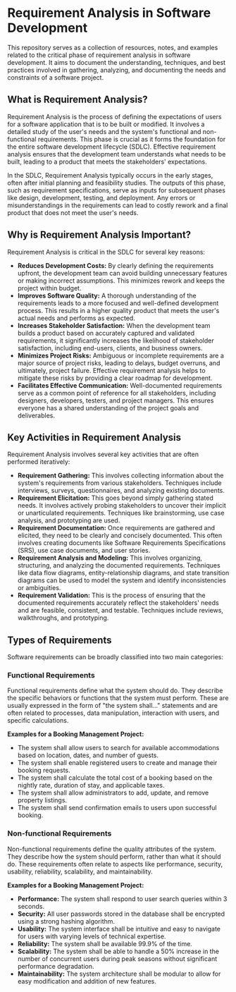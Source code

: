 # Requirement Analysis in Software Development

This repository serves as a collection of resources, notes, and examples related to the critical phase of requirement analysis in software development. It aims to document the understanding, techniques, and best practices involved in gathering, analyzing, and documenting the needs and constraints of a software project.

## What is Requirement Analysis?

Requirement Analysis is the process of defining the expectations of users for a software application that is to be built or modified. It involves a detailed study of the user's needs and the system's functional and non-functional requirements. This phase is crucial as it forms the foundation for the entire software development lifecycle (SDLC). Effective requirement analysis ensures that the development team understands what needs to be built, leading to a product that meets the stakeholders' expectations.

In the SDLC, Requirement Analysis typically occurs in the early stages, often after initial planning and feasibility studies. The outputs of this phase, such as requirement specifications, serve as inputs for subsequent phases like design, development, testing, and deployment. Any errors or misunderstandings in the requirements can lead to costly rework and a final product that does not meet the user's needs.

## Why is Requirement Analysis Important?

Requirement Analysis is critical in the SDLC for several key reasons:

* **Reduces Development Costs:** By clearly defining the requirements upfront, the development team can avoid building unnecessary features or making incorrect assumptions. This minimizes rework and keeps the project within budget.
* **Improves Software Quality:** A thorough understanding of the requirements leads to a more focused and well-defined development process. This results in a higher quality product that meets the user's actual needs and performs as expected.
* **Increases Stakeholder Satisfaction:** When the development team builds a product based on accurately captured and validated requirements, it significantly increases the likelihood of stakeholder satisfaction, including end-users, clients, and business owners.
* **Minimizes Project Risks:** Ambiguous or incomplete requirements are a major source of project risks, leading to delays, budget overruns, and ultimately, project failure. Effective requirement analysis helps to mitigate these risks by providing a clear roadmap for development.
* **Facilitates Effective Communication:** Well-documented requirements serve as a common point of reference for all stakeholders, including designers, developers, testers, and project managers. This ensures everyone has a shared understanding of the project goals and deliverables.

## Key Activities in Requirement Analysis

Requirement Analysis involves several key activities that are often performed iteratively:

* **Requirement Gathering:** This involves collecting information about the system's requirements from various stakeholders. Techniques include interviews, surveys, questionnaires, and analyzing existing documents.
* **Requirement Elicitation:** This goes beyond simply gathering stated needs. It involves actively probing stakeholders to uncover their implicit or unarticulated requirements. Techniques like brainstorming, use case analysis, and prototyping are used.
* **Requirement Documentation:** Once requirements are gathered and elicited, they need to be clearly and concisely documented. This often involves creating documents like Software Requirements Specifications (SRS), use case documents, and user stories.
* **Requirement Analysis and Modeling:** This involves organizing, structuring, and analyzing the documented requirements. Techniques like data flow diagrams, entity-relationship diagrams, and state transition diagrams can be used to model the system and identify inconsistencies or ambiguities.
* **Requirement Validation:** This is the process of ensuring that the documented requirements accurately reflect the stakeholders' needs and are feasible, consistent, and testable. Techniques include reviews, walkthroughs, and prototyping.

## Types of Requirements

Software requirements can be broadly classified into two main categories:

### Functional Requirements

Functional requirements define what the system should do. They describe the specific behaviors or functions that the system must perform. These are usually expressed in the form of "the system shall..." statements and are often related to processes, data manipulation, interaction with users, and specific calculations.

**Examples for a Booking Management Project:**

* The system shall allow users to search for available accommodations based on location, dates, and number of guests.
* The system shall enable registered users to create and manage their booking requests.
* The system shall calculate the total cost of a booking based on the nightly rate, duration of stay, and applicable taxes.
* The system shall allow administrators to add, update, and remove property listings.
* The system shall send confirmation emails to users upon successful booking.

### Non-functional Requirements

Non-functional requirements define the quality attributes of the system. They describe how the system should perform, rather than what it should do. These requirements often relate to aspects like performance, security, usability, reliability, scalability, and maintainability.

**Examples for a Booking Management Project:**

* **Performance:** The system shall respond to user search queries within 3 seconds.
* **Security:** All user passwords stored in the database shall be encrypted using a strong hashing algorithm.
* **Usability:** The system interface shall be intuitive and easy to navigate for users with varying levels of technical expertise.
* **Reliability:** The system shall be available 99.9% of the time.
* **Scalability:** The system shall be able to handle a 50% increase in the number of concurrent users during peak seasons without significant performance degradation.
* **Maintainability:** The system architecture shall be modular to allow for easy modification and addition of new features.


